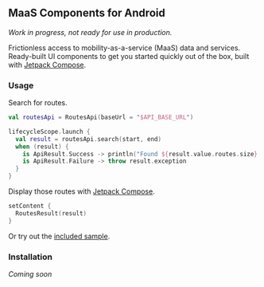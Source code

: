 ## MaaS Components for Android

*Work in progress, not ready for use in production.*

Frictionless access to mobility-as-a-service (MaaS) data and services.
Ready-built UI components to get you started quickly out of the box, built with [Jetpack Compose][compose].

### Usage

Search for routes.

```kotlin
val routesApi = RoutesApi(baseUrl = "$API_BASE_URL")

lifecycleScope.launch {
  val result = routesApi.search(start, end)
  when (result) {
    is ApiResult.Success -> println("Found ${result.value.routes.size} routes.")
    is ApiResult.Failure -> throw result.exception
  }
}
```

Display those routes with [Jetpack Compose][compose].

```kotlin
setContent {
  RoutesResult(result)
}
```

Or try out the [included sample][sample].

### Installation

*Coming soon*

[sample]: https://github.com/trafi/maas-components-android/tree/master/app
[compose]: https://developer.android.com/jetpack/compose
